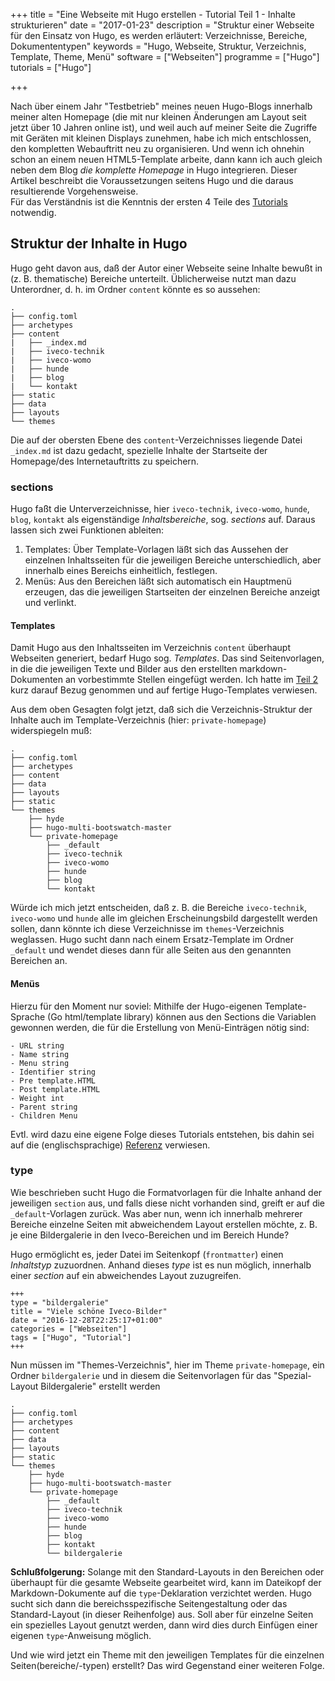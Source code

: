 +++
title = "Eine Webseite mit Hugo erstellen - Tutorial Teil 1 - Inhalte strukturieren"
date = "2017-01-23"
description = "Struktur einer Webseite für den Einsatz von Hugo, es werden erläutert: Verzeichnisse, Bereiche, Dokumententypen"
keywords      = "Hugo, Webseite, Struktur, Verzeichnis, Template, Theme, Menü"
software 	= ["Webseiten"]
programme	= ["Hugo"]
tutorials	= ["Hugo"]

+++

Nach über einem Jahr "Testbetrieb" meines neuen Hugo-Blogs innerhalb meiner alten Homepage (die mit nur kleinen Änderungen am Layout seit jetzt über 10 Jahren online ist), und weil auch auf meiner Seite die Zugriffe mit Geräten mit kleinen Displays zunehmen, habe ich mich entschlossen, den kompletten Webauftritt neu zu organisieren.
Und wenn ich ohnehin schon an einem neuen HTML5-Template arbeite, dann kann ich auch gleich neben dem Blog _die komplette Homepage_ in Hugo integrieren. Dieser Artikel beschreibt die Voraussetzungen seitens Hugo und die daraus resultierende Vorgehensweise.   
Für das Verständnis ist die Kenntnis der ersten 4 Teile des [Tutorials](/tutorials/hugo.html) notwendig.<!--more-->

## Struktur der Inhalte in Hugo
Hugo geht davon aus, daß der Autor einer Webseite seine Inhalte bewußt in (z. B. thematische) Bereiche unterteilt. Üblicherweise nutzt man dazu Unterordner, d. h. im Ordner `content` könnte es so aussehen:

```
.
├── config.toml
├── archetypes
├── content
|   ├── _index.md
|   ├── iveco-technik
|   ├── iveco-womo
|   ├── hunde
|   ├── blog
|   └── kontakt
├── static
├── data
├── layouts
└── themes
```

Die auf der obersten Ebene des `content`-Verzeichnisses liegende Datei `_index.md` ist dazu gedacht, spezielle Inhalte der Startseite der Homepage/des Internetauftritts zu speichern.

### sections
Hugo faßt die Unterverzeichnisse, hier `iveco-technik`, `iveco-womo`, `hunde`, `blog`, `kontakt` als eigenständige _Inhaltsbereiche_, sog. _sections_ auf. Daraus lassen sich zwei Funktionen ableiten:

1. Templates:
Über Template-Vorlagen läßt sich das Aussehen der einzelnen Inhaltsseiten für die jeweiligen Bereiche unterschiedlich, aber innerhalb eines Bereichs einheitlich, festlegen.
1. Menüs:
Aus den Bereichen läßt sich automatisch ein Hauptmenü erzeugen, das die jeweiligen Startseiten der einzelnen Bereiche anzeigt und verlinkt.

#### Templates
Damit Hugo aus den Inhaltsseiten im Verzeichnis `content` überhaupt Webseiten generiert, bedarf Hugo sog. _Templates_. Das sind Seitenvorlagen, in die die jeweiligen Texte und Bilder aus den erstellten markdown-Dokumenten an vorbestimmte Stellen eingefügt werden. Ich hatte im [Teil 2]( /blog/2015-12-28-ein-blog-mit-hugo-erstellen-teil2.html) kurz darauf Bezug genommen und auf fertige Hugo-Templates verwiesen.

Aus dem oben Gesagten folgt jetzt, daß sich die Verzeichnis-Struktur der Inhalte auch im Template-Verzeichnis (hier: `private-homepage`) widerspiegeln muß:

```
.
├── config.toml
├── archetypes
├── content
├── data
├── layouts
├── static
└── themes
    ├── hyde
    ├── hugo-multi-bootswatch-master
    └── private-homepage
        ├── _default
        ├── iveco-technik
        ├── iveco-womo
        ├── hunde
        ├── blog
        └── kontakt
```

Würde ich mich jetzt entscheiden, daß z. B. die Bereiche `iveco-technik`, `iveco-womo` und `hunde` alle im gleichen Erscheinungsbild dargestellt werden sollen, dann könnte ich diese Verzeichnisse im `themes`-Verzeichnis weglassen. Hugo sucht dann nach einem Ersatz-Template im Ordner `_default` und wendet dieses dann für alle Seiten aus den genannten Bereichen an.

#### Menüs
Hierzu für den Moment nur soviel: Mithilfe der Hugo-eigenen Template-Sprache (Go html/template library) können aus den Sections die Variablen gewonnen werden, die für die Erstellung von Menü-Einträgen nötig sind:

```
- URL string
- Name string
- Menu string
- Identifier string
- Pre template.HTML
- Post template.HTML
- Weight int
- Parent string
- Children Menu
```

Evtl. wird dazu eine eigene Folge dieses Tutorials entstehen, bis dahin sei auf die (englischsprachige) [Referenz](https://gohugo.io/extras/menus#what-is-a-menu) verwiesen.

### type
Wie beschrieben sucht Hugo die Formatvorlagen für die Inhalte anhand der jeweiligen `section` aus, und falls diese nicht vorhanden sind, greift er auf die `_default`-Vorlagen zurück. Was aber nun, wenn ich innerhalb mehrerer Bereiche einzelne Seiten mit abweichendem Layout erstellen möchte, z. B. je eine Bildergalerie in den Iveco-Bereichen und im Bereich Hunde?

Hugo ermöglicht es, jeder Datei im Seitenkopf (`frontmatter`) einen _Inhaltstyp_ zuzuordnen. Anhand dieses _type_ ist es nun möglich, innerhalb einer _section_ auf ein abweichendes Layout zuzugreifen.

```
+++
type = "bildergalerie"
title = "Viele schöne Iveco-Bilder"
date = "2016-12-28T22:25:17+01:00"
categories = ["Webseiten"]
tags = ["Hugo", "Tutorial"]
+++
```

Nun müssen im "Themes-Verzeichnis", hier im Theme `private-homepage`, ein Ordner `bildergalerie` und in diesem die Seitenvorlagen für das "Spezial-Layout Bildergalerie" erstellt werden

```
.
├── config.toml
├── archetypes
├── content
├── data
├── layouts
├── static
└── themes
    ├── hyde
    ├── hugo-multi-bootswatch-master
    └── private-homepage
        ├── _default
        ├── iveco-technik
        ├── iveco-womo
        ├── hunde
        ├── blog
        ├── kontakt
        └── bildergalerie
```

__Schlußfolgerung:__
Solange mit den Standard-Layouts in den Bereichen oder überhaupt für die gesamte Webseite gearbeitet wird, kann im Dateikopf der Markdown-Dokumente auf die `type`-Deklaration verzichtet werden. Hugo sucht sich dann die bereichsspezifische Seitengestaltung oder das Standard-Layout (in dieser Reihenfolge) aus.
Soll aber für einzelne Seiten ein spezielles Layout genutzt werden, dann wird dies durch Einfügen einer eigenen `type`-Anweisung möglich.


Und wie wird jetzt ein Theme mit den jeweiligen Templates für die einzelnen Seiten(bereiche/-typen) erstellt?
Das wird Gegenstand einer weiteren Folge.

